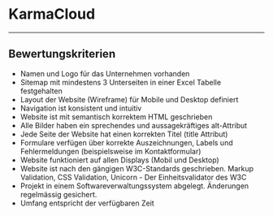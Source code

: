 # KarmaCloud

---

## Bewertungskriterien

- Namen und Logo für das Unternehmen vorhanden
- Sitemap mit mindestens 3 Unterseiten in einer Excel Tabelle festgehalten
- Layout der Website (Wireframe) für Mobile und Desktop definiert
- Navigation ist konsistent und intuitiv
- Website ist mit semantisch korrektem HTML geschrieben
- Alle Bilder haben ein sprechendes und aussagekräftiges alt-Attribut
- Jede Seite der Website hat einen korrekten Titel (title Attribut)
- Formulare verfügen über korrekte Auszeichnungen, Labels und Fehlermeldungen (beispielsweise im Kontaktformular)
- Website funktioniert auf allen Displays (Mobil und Desktop)
- Website ist nach den gängigen W3C-Standards geschrieben. Markup Validation, CSS Validation, Unicorn - Der Einheitsvalidator des W3C
- Projekt in einem Softwareverwaltungssystem abgelegt. Änderungen regelmässig gesichert.
- Umfang entspricht der verfügbaren Zeit
